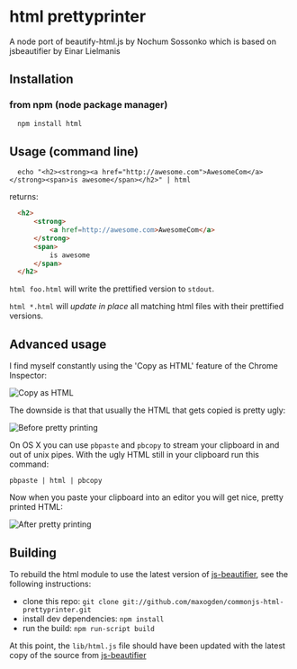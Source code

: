 # html prettyprinter

A node port of beautify-html.js by Nochum Sossonko which is based on jsbeautifier by Einar Lielmanis

## Installation

### from npm (node package manager)
``` bash
  npm install html
```

## Usage (command line)

```
  echo "<h2><strong><a href="http://awesome.com">AwesomeCom</a></strong><span>is awesome</span></h2>" | html
```

returns:
  
``` html  
  <h2>
      <strong>
          <a href=http://awesome.com>AwesomeCom</a>
      </strong>
      <span>
          is awesome
      </span>
  </h2>
````

`html foo.html` will write the prettified version to `stdout`.

`html *.html` will *update in place* all matching html files with their prettified versions.

## Advanced usage

I find myself constantly using the 'Copy as HTML' feature of the Chrome Inspector:

![Copy as HTML](https://github.com/maxogden/commonjs-html-prettyprinter/raw/master/img/copyashtml.png)

The downside is that that usually the HTML that gets copied is pretty ugly:

![Before pretty printing](https://github.com/maxogden/commonjs-html-prettyprinter/raw/master/img/before.png)

On OS X you can use `pbpaste` and `pbcopy` to stream your clipboard in and out of unix pipes. With the ugly HTML still in your clipboard run this command:

`pbpaste | html | pbcopy`

Now when you paste your clipboard into an editor you will get nice, pretty printed HTML:

![After pretty printing](https://github.com/maxogden/commonjs-html-prettyprinter/raw/master/img/after.png)

## Building

To rebuild the html module to use the latest version of [js-beautifier], see the following instructions:

- clone this repo: `git clone git://github.com/maxogden/commonjs-html-prettyprinter.git`
- install dev dependencies: `npm install`
- run the build: `npm run-script build`

At this point, the `lib/html.js` file should have been updated with the latest copy of the source from [js-beautifier]

[js-beautifier]: https://github.com/einars/js-beautify
